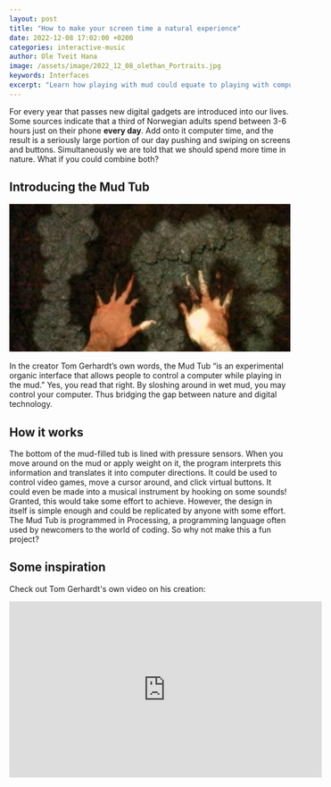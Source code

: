 ```yaml
---
layout: post
title: "How to make your screen time a natural experience"
date: 2022-12-08 17:02:00 +0200
categories: interactive-music
author: Ole Tveit Hana
image: /assets/image/2022_12_08_olethan_Portraits.jpg
keywords: Interfaces
excerpt: "Learn how playing with mud could equate to playing with computer."
---
```


For every year that passes new digital gadgets are introduced into our lives. Some sources indicate that a third of Norwegian adults spend between 3-6 hours just on their phone **every day**. Add onto it computer time, and the result is a seriously large portion of our day pushing and swiping on screens and buttons. Simultaneously we are told that we should spend more time in nature. What if you could combine both?

## Introducing the Mud Tub

![Two hands in a tub of mud](/assets/image/2022_12_08_olethan_Hands.jpg "The Mud Tub in action")

In the creator Tom Gerhardt’s own words, the Mud Tub “is an experimental organic interface that allows people to control a computer while playing in the mud.” Yes, you read that right. By sloshing around in wet mud, you may control your computer. Thus bridging the gap between nature and digital technology.

## How it works

The bottom of the mud-filled tub is lined with pressure sensors. When you move around on the mud or apply weight on it, the program interprets this information and translates it into computer directions. It could be used to control video games, move a cursor around, and click virtual buttons. It could even be made into a musical instrument by hooking on some sounds! Granted, this would take some effort to achieve. However, the design in itself is simple enough and could be replicated by anyone with some effort. The Mud Tub is programmed in Processing, a programming language often used by newcomers to the world of coding. So why not make this a fun project?

## Some inspiration

Check out Tom Gerhardt's own video on his creation:
<iframe width="560"
		height="315"
		src="https://www.youtube.com/embed/jR_k1mRSqiU"
		title="YouTube video player"
		frameborder="0"
		allow="accelerometer; autoplay; clipboard-write; encrypted-media; gyroscope; picture-in-picture"
		allowfullscreen></iframe>
